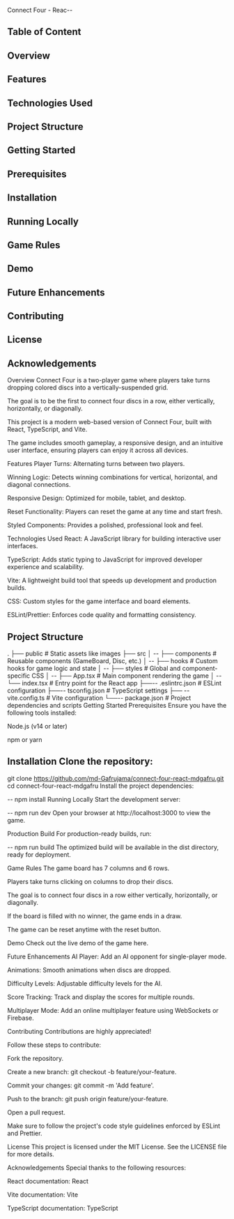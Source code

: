 Connect Four - Reac--

Table of Content
--
Overview
--
Features
--
Technologies Used
--
Project Structure
--
Getting Started
--
Prerequisites
--
Installation
--
Running Locally
--
Game Rules
--
Demo
--
Future Enhancements
--
Contributing
--
License
--
Acknowledgements
--
Overview
Connect Four is a two-player game where players take turns dropping colored discs into a vertically-suspended grid.

The goal is to be the first to connect four discs in a row, either vertically, horizontally, or diagonally.

This project is a modern web-based version of Connect Four, built with React, TypeScript, and Vite.

The game includes smooth gameplay, a responsive design, and an intuitive user interface, ensuring players can enjoy it across all devices.

Features
Player Turns: Alternating turns between two players.

Winning Logic: Detects winning combinations for vertical, horizontal, and diagonal connections.

Responsive Design: Optimized for mobile, tablet, and desktop.

Reset Functionality: Players can reset the game at any time and start fresh.

Styled Components: Provides a polished, professional look and feel.

Technologies Used
React: A JavaScript library for building interactive user interfaces.

TypeScript: Adds static typing to JavaScript for improved developer experience and scalability.

Vite: A lightweight build tool that speeds up development and production builds.

CSS: Custom styles for the game interface and board elements.

ESLint/Prettier: Enforces code quality and formatting consistency.

Project Structure
--
.
├── public               # Static assets like images
├── src
│  -- ├── components       # Reusable components (GameBoard, Disc, etc.)
│  -- ├── hooks            # Custom hooks for game logic and state
│  -- ├── styles           # Global and component-specific CSS
│  -- ├── App.tsx          # Main component rendering the game
│  -- └── index.tsx        # Entry point for the React app
├──-- .eslintrc.json       # ESLint configuration
├──-- tsconfig.json        # TypeScript settings
├── --vite.config.ts       # Vite configuration
└──-- package.json         # Project dependencies and scripts
Getting Started
Prerequisites
Ensure you have the following tools installed:

Node.js (v14 or later)

npm or yarn

Installation
Clone the repository:
--
git clone https://github.com/md-Gafrujama/connect-four-react-mdgafru.git
cd connect-four-react-mdgafru
Install the project dependencies:

--
npm install
Running Locally
Start the development server:

--
npm run dev
Open your browser at http://localhost:3000 to view the game.

Production Build
For production-ready builds, run:

--
npm run build
The optimized build will be available in the dist directory, ready for deployment.

Game Rules
The game board has 7 columns and 6 rows.

Players take turns clicking on columns to drop their discs.

The goal is to connect four discs in a row either vertically, horizontally, or diagonally.

If the board is filled with no winner, the game ends in a draw.

The game can be reset anytime with the reset button.

Demo
Check out the live demo of the game here.

Future Enhancements
AI Player: Add an AI opponent for single-player mode.

Animations: Smooth animations when discs are dropped.

Difficulty Levels: Adjustable difficulty levels for the AI.

Score Tracking: Track and display the scores for multiple rounds.

Multiplayer Mode: Add an online multiplayer feature using WebSockets or Firebase.

Contributing
Contributions are highly appreciated!

Follow these steps to contribute:

Fork the repository.

Create a new branch: git checkout -b feature/your-feature.

Commit your changes: git commit -m 'Add feature'.

Push to the branch: git push origin feature/your-feature.

Open a pull request.

Make sure to follow the project's code style guidelines enforced by ESLint and Prettier.

License
This project is licensed under the MIT License. See the LICENSE file for more details.

Acknowledgements
Special thanks to the following resources:

React documentation: React

Vite documentation: Vite

TypeScript documentation: TypeScript

